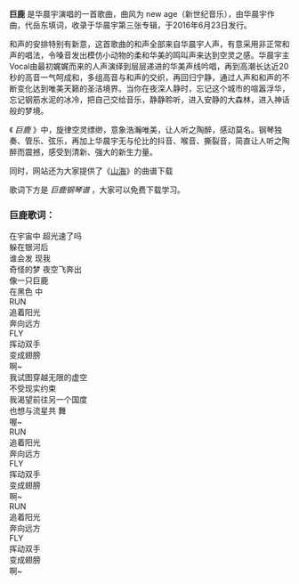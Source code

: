 

**巨鹿** 是华晨宇演唱的一首歌曲，曲风为 new age（新世纪音乐），由华晨宇作曲，代岳东填词，收录于华晨宇第三张专辑，于2016年6月23日发行。

和声的安排特别有新意，这首歌曲的和声全部来自华晨宇人声，有意采用非正常和声的唱法，令嗓音发出模仿小动物的柔和华美的鸣叫声来达到空灵之感。华晨宇主Vocal由最初娓娓而来的人声演绎到层层递进的华美声线吟唱，再到高潮长达近20秒的高音一气呵成和，多组高音与和声的交织，再回归宁静，通过人声和和声的不断变化达到唯美天籁的圣洁境界。当你在夜深人静时，忘记这个城市的喧嚣浮华，忘记钢筋水泥的冰冷，把自己交给音乐，静静聆听，进入安静的大森林，进入神话般的梦境。

《 _巨鹿_
》中，旋律空灵缥缈，意象浩瀚唯美，让人听之陶醉，感动莫名。钢琴独奏、管乐、弦乐，再加上华晨宇无与伦比的抖音、喉音、撕裂音，简直让人听之陶醉而震撼，感受到清新、强大的新生力量。

同时，网站还为大家提供了《[山海](Music-9965-山海-被震撼到了太惊艳.html "山海")》的曲谱下载

歌词下方是 _巨鹿钢琴谱_ ，大家可以免费下载学习。

### 巨鹿歌词：

在宇宙中 超光速了吗  
躲在银河后  
谁会发 现我  
奇怪的梦 夜空飞奔出  
像一只巨鹿  
在黑色 中  
RUN  
追着阳光  
奔向远方  
FLY  
挥动双手  
变成翅膀  
啊~  
我试图穿越无限的虚空  
不受现实约束  
我渴望前往另一个国度  
也想与流星共 舞  
喔~  
RUN  
追着阳光  
奔向远方  
FLY  
挥动双手  
变成翅膀  
啊~  
RUN  
追着阳光  
奔向远方  
FLY  
挥动双手  
变成翅膀  
啊~

